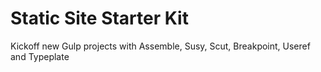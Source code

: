 # Static Site Starter Kit 

Kickoff new Gulp projects with Assemble, Susy, Scut, Breakpoint, Useref and Typeplate